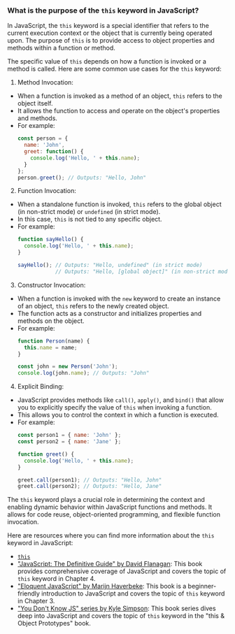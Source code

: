 ### What is the purpose of the `this` keyword in JavaScript?

In JavaScript, the `this` keyword is a special identifier that refers to the current execution context or the object that is currently being operated upon. The purpose of `this` is to provide access to object properties and methods within a function or method.

The specific value of `this` depends on how a function is invoked or a method is called. Here are some common use cases for the `this` keyword:

1. Method Invocation:
  - When a function is invoked as a method of an object, `this` refers to the object itself.
  - It allows the function to access and operate on the object's properties and methods.
  - For example:
    ```javascript
    const person = {
      name: 'John',
      greet: function() {
        console.log('Hello, ' + this.name);
      }
    };
    person.greet(); // Outputs: "Hello, John"
    ```

2. Function Invocation:
  - When a standalone function is invoked, `this` refers to the global object (in non-strict mode) or `undefined` (in strict mode).
  - In this case, `this` is not tied to any specific object.
  - For example:
    ```javascript
    function sayHello() {
      console.log('Hello, ' + this.name);
    }
    
    sayHello(); // Outputs: "Hello, undefined" (in strict mode)
                // Outputs: "Hello, [global object]" (in non-strict mode)
    ```

3. Constructor Invocation:
  - When a function is invoked with the `new` keyword to create an instance of an object, `this` refers to the newly created object.
  - The function acts as a constructor and initializes properties and methods on the object.
  - For example:
    ```javascript
    function Person(name) {
      this.name = name;
    }
    
    const john = new Person('John');
    console.log(john.name); // Outputs: "John"
    ```

4. Explicit Binding:
  - JavaScript provides methods like `call()`, `apply()`, and `bind()` that allow you to explicitly specify the value of `this` when invoking a function.
  - This allows you to control the context in which a function is executed.
  - For example:
    ```javascript
    const person1 = { name: 'John' };
    const person2 = { name: 'Jane' };
    
    function greet() {
      console.log('Hello, ' + this.name);
    }
    
    greet.call(person1); // Outputs: "Hello, John"
    greet.call(person2); // Outputs: "Hello, Jane"
    ```

The `this` keyword plays a crucial role in determining the context and enabling dynamic behavior within JavaScript functions and methods. It allows for code reuse, object-oriented programming, and flexible function invocation.

Here are resources where you can find more information about the `this` keyword in JavaScript:

- [`this`](https://developer.mozilla.org/en-US/docs/Web/JavaScript/Reference/Operators/this)
- ["JavaScript: The Definitive Guide" by David Flanagan](https://www.oreilly.com/library/view/javascript-the-definitive/9781449393854/): This book provides comprehensive coverage of JavaScript and covers the topic of `this` keyword in Chapter 4.
- ["Eloquent JavaScript" by Marijn Haverbeke](https://eloquentjavascript.net/): This book is a beginner-friendly introduction to JavaScript and covers the topic of `this` keyword in Chapter 3.
- ["You Don't Know JS" series by Kyle Simpson](https://github.com/getify/You-Dont-Know-JS/tree/2nd-ed/this%20&%20object%20prototypes): This book series dives deep into JavaScript and covers the topic of `this` keyword in the "this & Object Prototypes" book.
